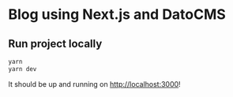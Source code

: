# Blog using Next.js and DatoCMS
## Run project locally

```bash
yarn
yarn dev
```

It should be up and running on [http://localhost:3000](http://localhost:3000)!
